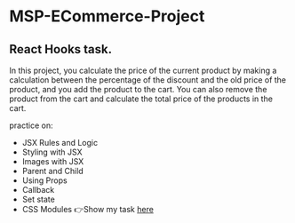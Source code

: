 # MSP-ECommerce-Project
## React Hooks task.

In this project, you calculate the price of the current product by making a calculation between the percentage of the discount and the old price of the product, and you add the product to the cart. You can also remove the product from the cart and calculate the total price of the products in the cart.

practice on:
- JSX Rules and Logic
- Styling with JSX
- Images with JSX
- Parent and Child
- Using Props
- Callback
- Set state
- CSS Modules
👉Show my task [here](https://adventurouscultivatedsupport.bamalanaeem.repl.co)
